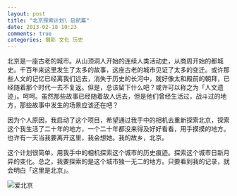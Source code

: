 ```yaml
---
layout: post
title: "北京探索计划\ 启航篇"
date: 2013-02-18 10:23
comments: true
categories: 摄影 文化 历史
---
```

北京是一座古老的城市。从山顶洞人开始的连续人类活动史，从商周开始的都城史。千百年来这里发生了太多的故事，这座古老的城市见证了太多的变迁。或许那些人文的记忆已经离我们远去，消失于历史的长河中，就好像太和殿前的朝拜，已经随着那个时代一去不复返。但是，总该留下什么吧？或许可以称之为「人文遗迹」。呵呵。虽然那些故事已经随着故人远去，但是他们曾经生活过，战斗过的地方，那些故事中发生的场景应该还在吧？

因为个人原因，我启动了这个项目，希望通过我手中的相机去重新探索北京，探索这个我生活了二十年的地方，一个二十年都没来得及好好看看，用手摸摸的地方。也许有一天当我要离开这里，我会想她。我的故乡，北京。

这个计划很简单，用我手中的相机探索这个城市的历史痕迹。探索这个城市日新月异的变化。总之，我要探索的是这个城市独一无二的地方。只要看到我的记录，就会明白「这里是北京」。

![爱北京](http://m3.img.libdd.com/farm4/2013/0310/10/C21CB01A1AEC0A25FC5DF8CC4C258DF8628DF7A151A1A_1280_1280.jpg)